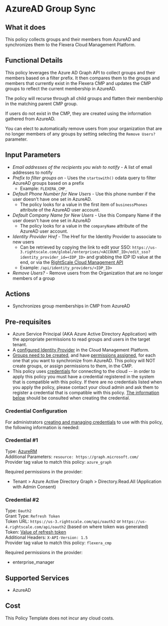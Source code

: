 # AzureAD Group Sync

## What it does

This policy collects groups and their members from AzureAD and synchronizes them to the Flexera Cloud Management Platform.

## Functional Details

This policy leverages the Azure AD Graph API to collect groups and their members based on a filter prefix. It then compares them to the groups and members that currently exist in the Flexera CMP and updates the CMP groups to reflect the current membership in AzureAD.

The policy will recurse through all child groups and flatten their membership in the matching parent CMP group.

If users do not exist in the CMP, they are created using the information gathered from AzureAD.

You can elect to automatically remove users from your organization that are no longer members of any groups by setting selecting the `Remove Users?` parameter.

## Input Parameters

- *Email addresses of the recipients you wish to notify* - A list of email addresses to notify
- *Prefix to filter groups on* - Uses the `startswith()` odata query to filter AzureAD groups based on a prefix
  - Example: `FLEXERA_CMP_`
- *Default Phone Number for New Users* - Use this phone number if the user doesn't have one set in AzureAD.
  - The policy looks for a value in the first item of `businessPhones` attribute of the AzureAD user account.
- *Default Company Name for New Users* - Use this Company Name if the user doesn't have one set in AzureAD
  - The policy looks for a value in the `companyName` attribute of the AzureAD user account.
- *Identity Provider Href* - The Href for the Identity Provider to associate to new users
  - Can be retrieved by copying the link to edit your SSO: `https://us-3.rightscale.com/global/enterprises/<ACCOUNT_ID>/edit_sso?identity_provider_id=<IDP_ID>` and grabbing the IDP ID value at the end, or via the [RightScale Cloud Management API](https://reference.rightscale.com/api1.5/resources/ResourceIdentityProviders.html#index)
  - Example: `/api/identity_providers/<IDP_ID>`
- *Remove Users?* - Remove users from the Organization that are no longer members of a group

## Actions

- Synchronizes group memberships in CMP from AzureAD

## Pre-requisites

- Azure Service Principal (AKA Azure Active Directory Application) with the appropriate permissions to read groups and users in the target tenant.
- A [configured Identity Provider](https://docs.rightscale.com/platform/guides/configuring_sso/) in the Cloud Management Platform.
- [Groups need to be created](https://docs.rightscale.com/gov/getting_started/gov_groups.html), and have [permissions assigned](https://docs.rightscale.com/gov/getting_started/gov_groups.html#roles), for each one that you want to synchronize from AzureAD. This policy will NOT create groups, or assign permissions to them, in the CMP.
- This policy uses [credentials](https://docs.rightscale.com/policies/users/guides/credential_management.html) for connecting to the cloud -- in order to apply this policy you must have a credential registered in the system that is compatible with this policy. If there are no credentials listed when you apply the policy, please contact your cloud admin and ask them to register a credential that is compatible with this policy. [The information below](#Credential-Configuration) should be consulted when creating the credential.

### Credential Configuration

For administrators [creating and managing credentials](https://docs.rightscale.com/policies/users/guides/credential_management.html) to use with this policy, the following information is needed:

### Credential #1

Type: [AzureRM](https://docs.rightscale.com/policies/users/guides/credential_management.html#provider-specific-credentials--azure--)  
Additional Parameters: `resource: https://graph.microsoft.com/`  
Provider tag value to match this policy: `azure_graph`  

Required permissions in the provider:

- Tenant > Azure Active Directory Graph > Directory.Read.All (Application with Admin Consent)

### Credential #2

Type: `Oauth2`  
Grant Type: `Refresh Token`  
Token URL: `https://us-3.rightscale.com/api/oauth2` or `https://us-4.rightscale.com/api/oauth2` (based on where token was generated)  
Token: [Value of refresh token](https://docs.rightscale.com/cm/dashboard/settings/account/enable_oauth)  
Additional Headers: `X-API-Version: 1.5`  
Provider tag value to match this policy: `flexera_cmp`

Required permissions in the provider:

- enterprise_manager

## Supported Services

- AzureAD

## Cost

This Policy Template does not incur any cloud costs.
